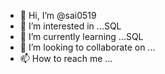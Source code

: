 - 👋 Hi, I’m @sai0519
- 👀 I’m interested in ...SQL
- 🌱 I’m currently learning ...SQL
- 💞️ I’m looking to collaborate on ...
- 📫 How to reach me ...

<!---
sai0519/sai0519 is a ✨ special ✨ repository because its `README.md` (this file) appears on your GitHub profile.
You can click the Preview link to take a look at your changes.
--->
